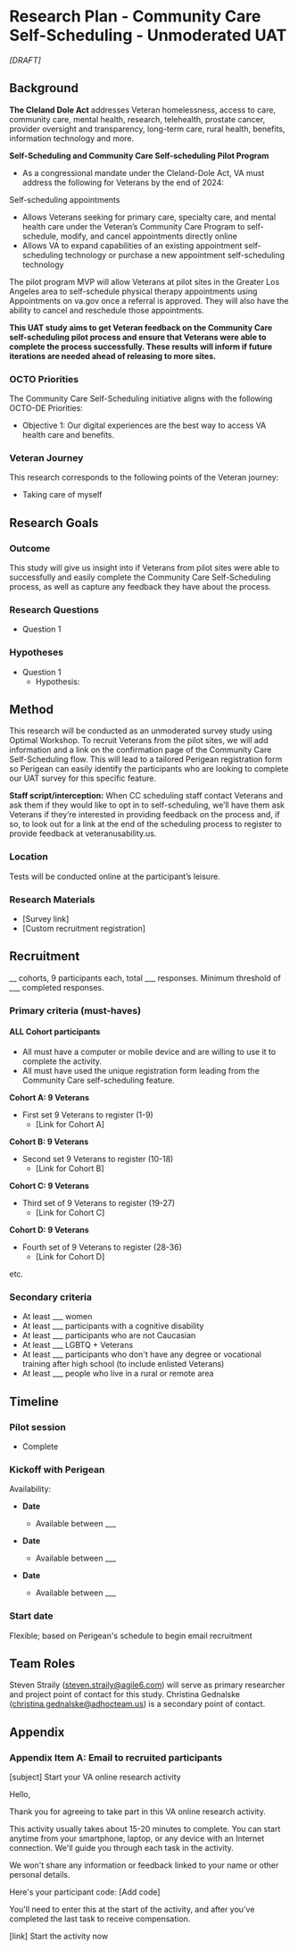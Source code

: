 # Research Plan - Community Care Self-Scheduling - Unmoderated UAT

_[DRAFT]_

## Background

**The Cleland Dole Act** addresses Veteran homelessness, access to care, community care, mental health, research, telehealth, prostate cancer, provider oversight and transparency, long-term care, rural health, benefits, information technology and more. 

**Self-Scheduling and Community Care Self-scheduling Pilot Program**
- As a congressional mandate under the Cleland-Dole Act, VA must address the following for Veterans by the end of 2024:

Self-scheduling appointments
- Allows Veterans seeking for primary care, specialty care, and mental health care under the Veteran’s Community Care Program to self-schedule, modify, and cancel appointments directly online
- Allows VA to expand capabilities of an existing appointment self-scheduling technology or purchase a new appointment self-scheduling technology

The pilot program MVP will allow Veterans at pilot sites in the Greater Los Angeles area to self-schedule physical therapy appointments using Appointments on va.gov once a referral is approved. They will also have the ability to cancel and reschedule those appointments.

**This UAT study aims to get Veteran feedback on the Community Care self-scheduling pilot process and ensure that Veterans were able to complete the process successfully. These results will inform if future iterations are needed ahead of releasing to more sites.**

### OCTO Priorities
The Community Care Self-Scheduling initiative aligns with the following OCTO-DE Priorities:
- Objective 1: Our digital experiences are the best way to access VA health care and benefits.

### Veteran Journey
This research corresponds to the following points of the Veteran journey:
- Taking care of myself

## Research Goals

### Outcome
This study will give us insight into if Veterans from pilot sites were able to successfully and easily complete the Community Care Self-Scheduling process, as well as capture any feedback they have about the process. 

### Research Questions
- Question 1


### Hypotheses
- Question 1
  - Hypothesis:


## Method
This research will be conducted as an unmoderated survey study using Optimal Workshop. To recruit Veterans from the pilot sites, we will add information and a link on the confirmation page of the Community Care Self-Scheduling flow. This will lead to a tailored Perigean registration form so Perigean can easily identify the participants who are looking to complete our UAT survey for this specific feature.

**Staff script/interception:**
When CC scheduling staff contact Veterans and ask them if they would like to opt in to self-scheduling, we’ll have them ask Veterans if they’re interested in providing feedback on the process and, if so, to look out for a link at the end of the scheduling process to register to provide feedback at veteranusability.us. 

### Location
Tests will be conducted online at the participant’s leisure. 

### Research Materials
- [Survey link]
- [Custom recruitment registration]

## Recruitment
__ cohorts, 9 participants each, total ___ responses. Minimum threshold of ___ completed responses.

### Primary criteria (must-haves)

#### ALL Cohort participants
- All must have a computer or mobile device and are willing to use it to complete the activity. 
- All must have used the unique registration form leading from the Community Care self-scheduling feature.


**Cohort A: 9 Veterans**
- First set 9 Veterans to register (1-9)
  - [Link for Cohort A]

**Cohort B: 9 Veterans**
- Second set 9 Veterans to register (10-18)
  - [Link for Cohort B]

**Cohort C: 9 Veterans**
- Third set of 9 Veterans to register (19-27)
  - [Link for Cohort C]

**Cohort D: 9 Veterans**
- Fourth set of 9 Veterans to register (28-36)
  - [Link for Cohort D]

etc.


### Secondary criteria
- At least ___ women
- At least ___ participants with a cognitive disability
- At least ___ participants who are not Caucasian
- At least ___ LGBTQ + Veterans
- At least ___ participants who don't have any degree or vocational training after high school (to include enlisted Veterans)
- At least ___ people who live in a rural or remote area


## Timeline

### Pilot session
- Complete

### Kickoff with Perigean

Availability:
- **Date**
  - Available between ___
 
- **Date**
  - Available between ___

- **Date**
  - Available between ___ 


### Start date
Flexible; based on Perigean's schedule to begin email recruitment

## Team Roles
Steven Straily (steven.straily@agile6.com) will serve as primary researcher and project point of contact for this study.
Christina Gednalske (christina.gednalske@adhocteam.us) is a secondary point of contact.

## Appendix
### Appendix Item A: Email to recruited participants

[subject] Start your VA online research activity

Hello,

Thank you for agreeing to take part in this VA online research activity.

This activity usually takes about 15-20 minutes to complete. You can start anytime from your smartphone, laptop, or any device with an Internet connection. We'll guide you through each task in the activity.

We won't share any information or feedback linked to your name or other personal details.

Here's your participant code: [Add code]

You'll need to enter this at the start of the activity, and after you've completed the last task to receive compensation.

[link] Start the activity now


